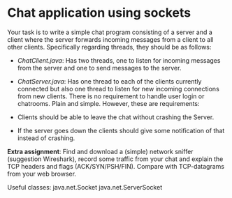 # Chat application using sockets
Your task is to write a simple chat program consisting of a server and a client where the server forwards incoming messages from a client to all other clients. Specifically regarding threads, they should be as follows:

- *ChatClient.java*: Has two threads, one to listen for incoming messages from the server and one to send messages to the server.
- *ChatServer.java*: Has one thread to each of the clients currently connected but also one thread to listen for new incoming connections from new clients.
There is no requirement to handle user login or chatrooms. Plain and simple. However, these are requirements:

- Clients should be able to leave the chat without crashing the Server.

- If the server goes down the clients should give some notification of that instead of crashing.

**Extra assignment**: Find and download a (simple) network sniffer (suggestion Wireshark), record some traffic from your chat and explain the TCP headers and flags (ACK/SYN/PSH/FIN). Compare with TCP-datagrams from your web browser.

Useful classes:
java.net.Socket 
java.net.ServerSocket 

